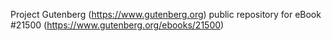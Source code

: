 Project Gutenberg (https://www.gutenberg.org) public repository for eBook #21500 (https://www.gutenberg.org/ebooks/21500)

